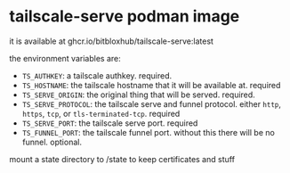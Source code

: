 # tailscale-serve podman image
it is available at ghcr.io/bitbloxhub/tailscale-serve:latest

the environment variables are:
- `TS_AUTHKEY`: a tailscale authkey. required.
- `TS_HOSTNAME`: the tailscale hostname that it will be available at. required
- `TS_SERVE_ORIGIN`: the original thing that will be served. required.
- `TS_SERVE_PROTOCOL`: the tailscale serve and funnel protocol. either `http`, `https`, `tcp`, or `tls-terminated-tcp`. required
- `TS_SERVE_PORT`: the tailscale serve port. required
- `TS_FUNNEL_PORT`: the tailscale funnel port. without this there will be no funnel. optional.

mount a state directory to /state to keep certificates and stuff
